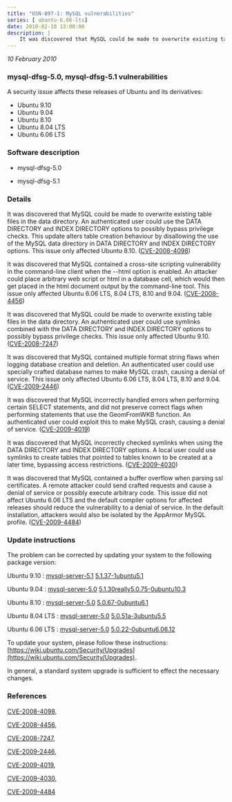 ```yaml
---
title: "USN-897-1: MySQL vulnerabilities"
series: [ ubuntu-6.06-lts]
date: 2010-02-10 12:00:00
description: |
    It was discovered that MySQL could be made to overwrite existing table files in the data directory. An authenticated user could use the DATA DIRECTORY and INDEX DIRECTORY options to possibly bypass privilege checks. This update alters table creation behaviour by disallowing the use of the MySQL data directory in DATA DIRECTORY and INDEX DIRECTORY options. This issue only affected Ubuntu 8.10. ([CVE-2008-4098](http://people.ubuntu.com/~ubuntu-security/cve/CVE-2008-4098)) 
--- 
```

 
 

*10 February 2010*

### mysql-dfsg-5.0, mysql-dfsg-5.1 vulnerabilities

A security issue affects these releases of Ubuntu and its derivatives:

* Ubuntu 9.10
* Ubuntu 9.04
* Ubuntu 8.10
* Ubuntu 8.04 LTS
* Ubuntu 6.06 LTS

### Software description

* mysql-dfsg-5.0 

* mysql-dfsg-5.1 

### Details

It was discovered that MySQL could be made to overwrite existing table files in the data directory. An authenticated user could use the DATA DIRECTORY and INDEX DIRECTORY options to possibly bypass privilege checks. This update alters table creation behaviour by disallowing the use of the MySQL data directory in DATA DIRECTORY and INDEX DIRECTORY options. This issue only affected Ubuntu 8.10. ([CVE-2008-4098](http://people.ubuntu.com/~ubuntu-security/cve/CVE-2008-4098)) 

It was discovered that MySQL contained a cross-site scripting vulnerability in the command-line client when the --html option is enabled. An attacker could place arbitrary web script or html in a database cell, which would then get placed in the html document output by the command-line tool. This issue only affected Ubuntu 6.06 LTS, 8.04 LTS, 8.10 and 9.04. ([CVE-2008-4456](http://people.ubuntu.com/~ubuntu-security/cve/CVE-2008-4456))

It was discovered that MySQL could be made to overwrite existing table files in the data directory. An authenticated user could use symlinks combined with the DATA DIRECTORY and INDEX DIRECTORY options to possibly bypass privilege checks. This issue only affected Ubuntu 9.10. ([CVE-2008-7247](http://people.ubuntu.com/~ubuntu-security/cve/CVE-2008-7247))

It was discovered that MySQL contained multiple format string flaws when logging database creation and deletion. An authenticated user could use specially crafted database names to make MySQL crash, causing a denial of service. This issue only affected Ubuntu 6.06 LTS, 8.04 LTS, 8.10 and 9.04. ([CVE-2009-2446](http://people.ubuntu.com/~ubuntu-security/cve/CVE-2009-2446))

It was discovered that MySQL incorrectly handled errors when performing certain SELECT statements, and did not preserve correct flags when performing statements that use the GeomFromWKB function. An authenticated user could exploit this to make MySQL crash, causing a denial of service. ([CVE-2009-4019](http://people.ubuntu.com/~ubuntu-security/cve/CVE-2009-4019))

It was discovered that MySQL incorrectly checked symlinks when using the DATA DIRECTORY and INDEX DIRECTORY options. A local user could use symlinks to create tables that pointed to tables known to be created at a later time, bypassing access restrictions. ([CVE-2009-4030](http://people.ubuntu.com/~ubuntu-security/cve/CVE-2009-4030))

It was discovered that MySQL contained a buffer overflow when parsing ssl certificates. A remote attacker could send crafted requests and cause a denial of service or possibly execute arbitrary code. This issue did not affect Ubuntu 6.06 LTS and the default compiler options for affected releases should reduce the vulnerability to a denial of service. In the default installation, attackers would also be isolated by the AppArmor MySQL profile. ([CVE-2009-4484](http://people.ubuntu.com/~ubuntu-security/cve/CVE-2009-4484)) 

### Update instructions

The problem can be corrected by updating your system to the following package version:

Ubuntu 9.10
 : [mysql-server-5.1](https://launchpad.net/ubuntu/+source/mysql-dfsg-5.1) <span> [5.1.37-1ubuntu5.1](https://launchpad.net/ubuntu/+source/mysql-dfsg-5.1/5.1.37-1ubuntu5.1) </span> 

Ubuntu 9.04
 : [mysql-server-5.0](https://launchpad.net/ubuntu/+source/mysql-dfsg-5.0) <span> [5.1.30really5.0.75-0ubuntu10.3](https://launchpad.net/ubuntu/+source/mysql-dfsg-5.0/5.1.30really5.0.75-0ubuntu10.3) </span> 

Ubuntu 8.10
 : [mysql-server-5.0](https://launchpad.net/ubuntu/+source/mysql-dfsg-5.0) <span> [5.0.67-0ubuntu6.1](https://launchpad.net/ubuntu/+source/mysql-dfsg-5.0/5.0.67-0ubuntu6.1) </span> 

Ubuntu 8.04 LTS
 : [mysql-server-5.0](https://launchpad.net/ubuntu/+source/mysql-dfsg-5.0) <span> [5.0.51a-3ubuntu5.5](https://launchpad.net/ubuntu/+source/mysql-dfsg-5.0/5.0.51a-3ubuntu5.5) </span> 

Ubuntu 6.06 LTS
 : [mysql-server-5.0](https://launchpad.net/ubuntu/+source/mysql-dfsg-5.0) <span> [5.0.22-0ubuntu6.06.12](https://launchpad.net/ubuntu/+source/mysql-dfsg-5.0/5.0.22-0ubuntu6.06.12) </span> 

To update your system, please follow these instructions: [https://wiki.ubuntu.com/Security/Upgrades](https://wiki.ubuntu.com/Security/Upgrades).

In general, a standard system upgrade is sufficient to effect the necessary changes. 

### References

 
 [CVE-2008-4098](http://people.ubuntu.com/~ubuntu-security/cve/CVE-2008-4098), 

 [CVE-2008-4456](http://people.ubuntu.com/~ubuntu-security/cve/CVE-2008-4456), 

 [CVE-2008-7247](http://people.ubuntu.com/~ubuntu-security/cve/CVE-2008-7247), 

 [CVE-2009-2446](http://people.ubuntu.com/~ubuntu-security/cve/CVE-2009-2446), 

 [CVE-2009-4019](http://people.ubuntu.com/~ubuntu-security/cve/CVE-2009-4019), 

 [CVE-2009-4030](http://people.ubuntu.com/~ubuntu-security/cve/CVE-2009-4030), 

 [CVE-2009-4484](http://people.ubuntu.com/~ubuntu-security/cve/CVE-2009-4484)
 

